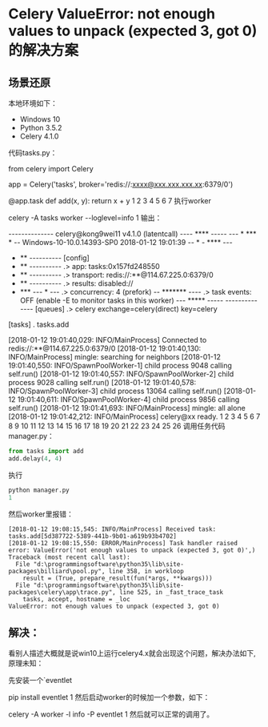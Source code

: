 # Celery ValueError: not enough values to unpack (expected 3, got 0)的解决方案

## 场景还原

本地环境如下：

- Windows 10
- Python 3.5.2
- Celery 4.1.0

代码tasks.py：

from celery import Celery

app = Celery('tasks', broker='redis://:xxxx@xxx.xxx.xxx.xx:6379/0')

@app.task
def add(x, y):
    return x + y
1
2
3
4
5
6
7
执行worker

celery -A tasks worker --loglevel=info
1
输出：

 -------------- celery@kong9wei11 v4.1.0 (latentcall)
---- **** -----
--- * ***  * -- Windows-10-10.0.14393-SP0 2018-01-12 19:01:39
-- * - **** ---
- ** ---------- [config]
- ** ---------- .> app:         tasks:0x157fd248550
- ** ---------- .> transport:   redis://:**@114.67.225.0:6379/0
- ** ---------- .> results:     disabled://
- *** --- * --- .> concurrency: 4 (prefork)
-- ******* ---- .> task events: OFF (enable -E to monitor tasks in this worker)
--- ***** -----
 -------------- [queues]
                .> celery           exchange=celery(direct) key=celery


[tasks]
  . tasks.add

[2018-01-12 19:01:40,029: INFO/MainProcess] Connected to redis://:**@114.67.225.0:6379/0
[2018-01-12 19:01:40,130: INFO/MainProcess] mingle: searching for neighbors
[2018-01-12 19:01:40,550: INFO/SpawnPoolWorker-1] child process 9048 calling self.run()
[2018-01-12 19:01:40,557: INFO/SpawnPoolWorker-2] child process 9028 calling self.run()
[2018-01-12 19:01:40,578: INFO/SpawnPoolWorker-3] child process 13064 calling self.run()
[2018-01-12 19:01:40,611: INFO/SpawnPoolWorker-4] child process 9856 calling self.run()
[2018-01-12 19:01:41,693: INFO/MainProcess] mingle: all alone
[2018-01-12 19:01:42,212: INFO/MainProcess] celery@xx ready.
1
2
3
4
5
6
7
8
9
10
11
12
13
14
15
16
17
18
19
20
21
22
23
24
25
26
调用任务代码manager.py：

```python
from tasks import add
add.delay(4, 4)
```

执行

```python
python manager.py
1
```


然后worker里报错：

```
[2018-01-12 19:08:15,545: INFO/MainProcess] Received task: tasks.add[5d387722-5389-441b-9b01-a619b93b4702]
[2018-01-12 19:08:15,550: ERROR/MainProcess] Task handler raised error: ValueError('not enough values to unpack (expected 3, got 0)',)
Traceback (most recent call last):
  File "d:\programmingsoftware\python35\lib\site-packages\billiard\pool.py", line 358, in workloop
    result = (True, prepare_result(fun(*args, **kwargs)))
  File "d:\programmingsoftware\python35\lib\site-packages\celery\app\trace.py", line 525, in _fast_trace_task
    tasks, accept, hostname = _loc
ValueError: not enough values to unpack (expected 3, got 0)
```

## 解决：

看别人描述大概就是说win10上运行celery4.x就会出现这个问题，解决办法如下,原理未知：

先安装一个`eventlet

pip install eventlet
1
然后启动worker的时候加一个参数，如下：

celery -A <mymodule> worker -l info -P eventlet
1
然后就可以正常的调用了。

